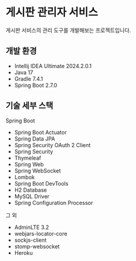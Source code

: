 # 게시판 관리자 서비스

게시판 서비스의 관리 도구를 개발해보는 프로젝트입니다. 

## 개발 환경

* Intellij IDEA Ultimate 2024.2.0.1
* Java 17
* Gradle 7.4.1
* Spring Boot 2.7.0

## 기술 세부 스택

Spring Boot

* Spring Boot Actuator
* Spring Data JPA
* Spring Security OAuth 2 Client
* Spring Security
* Thymeleaf
* Spring Web
* Spring WebSocket
* Lombok
* Spring Boot DevTools
* H2 Database
* MySQL Driver
* Spring Configuration Processor

그 외

* AdminLTE 3.2
* webjars-locator-core
* sockjs-client
* stomp-websocket
* Heroku
